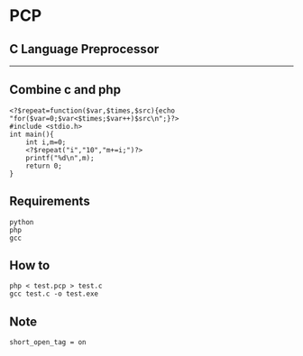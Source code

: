 # PCP
## C Language Preprocessor
---
## Combine c and php
```
<?$repeat=function($var,$times,$src){echo "for($var=0;$var<$times;$var++)$src\n";}?>
#include <stdio.h>
int main(){
    int i,m=0;
    <?$repeat("i","10","m+=i;")?>
    printf("%d\n",m);
    return 0;
}
```
## Requirements
```
python
php
gcc
```
## How to
```
php < test.pcp > test.c
gcc test.c -o test.exe
```
## Note
```
short_open_tag = on
```

